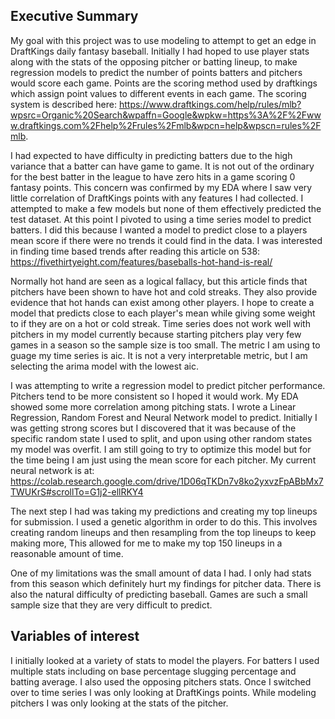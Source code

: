 
## Executive Summary

My goal with this project was to use modeling to attempt to get an edge in DraftKings daily fantasy baseball. Initially I had hoped to use player stats along with the stats of the opposing pitcher or batting lineup, to make regression models to predict the number of points batters and pitchers would score each game. Points are the scoring method used by draftkings which assign point values to different events in each game. The scoring system is described here: https://www.draftkings.com/help/rules/mlb?wpsrc=Organic%20Search&wpaffn=Google&wpkw=https%3A%2F%2Fwww.draftkings.com%2Fhelp%2Frules%2Fmlb&wpcn=help&wpscn=rules%2Fmlb.

I had expected to have difficulty in predicting batters due to the high variance that a batter can have game to game. It is not out of the ordinary for the best batter in the league to have zero hits in a game scoring 0 fantasy points. This concern was confirmed by my EDA where I saw very little correlation of DraftKings points with any features I had collected. I attempted to make a few models but none of them effectively predicted the test dataset. At this point I pivoted to using a time series model to predict batters. I did this because I wanted a model to predict close to a players mean score if there were no trends it could find in the data. I was interested in finding time based trends after reading this article on 538: https://fivethirtyeight.com/features/baseballs-hot-hand-is-real/
 
Normally hot hand are seen as a logical fallacy, but this article finds that pitchers have been shown to have hot and cold streaks. They also provide evidence that hot hands can exist among other players. I hope to create a model that predicts close to each player's mean while giving some weight to if they are on a hot or cold streak. Time series does not work well with pitchers in my model currently because starting pitchers play very few games in a season so the sample size is too small. The metric I am using to guage my time series is aic. It is not a very interpretable metric, but I am selecting the arima model with the lowest aic.

I was attempting to write a regression model to predict pitcher performance. Pitchers tend to be more consistent so I hoped it would work. My EDA showed some more correlation among pitching stats. I wrote a Linear Regression, Random Forest and Neural Network model to predict. Initially I was getting strong scores but I discovered that it was because of the specific random state I used to split, and upon using other random states my model was overfit. I am still going to try to optimize this model but for the time being I am just using the mean score for each pitcher. My current neural network is at: https://colab.research.google.com/drive/1D06qTKDn7v8ko2yxvzFpABbMx7TWUKrS#scrollTo=G1j2-ellRKY4

The next step I had was taking my predictions and creating my top lineups for submission. I used a genetic algorithm in order to do this. This involves creating random lineups and then resampling from the top lineups to keep making more, This allowed for me to make my top 150 lineups in a reasonable amount of time.

One of my limitations was the small amount of data I had. I only had stats from this season which definitely hurt my findings for pitcher data. There is also the natural difficulty of predicting baseball. Games are such a small sample size that they are very difficult to predict. 


## Variables of interest

I initially looked at a variety of stats to model the players. For batters I used multiple stats including on base percentage slugging percentage and batting average. I also used the opposing pitchers stats. Once I switched over to time series I was only looking at DraftKings points. While modeling pitchers I was only looking at the stats of the pitcher.